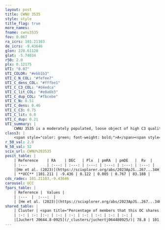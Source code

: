 ```yaml
---
layout: post
title: CWNU 3535
style: style
title_flag: true
more_names: 
fname: cwnu3535
fov: 0.067
ra_icrs: 101.21103
de_icrs: -9.43646
glon: 220.61128
glat: -5.74034
r50: 2.0
plx: 0.12175
UTI: "0.07"
UTI_COLOR: "#ebb1b3"
UTI_C_N_COL: "#fefee7"
UTI_C_dens_COL: "#fffbe1"
UTI_C_C3_COL: "#d4edca"
UTI_C_lit_COL: "#e0a6b3"
UTI_C_dup_COL: "#fbcebe"
UTI_C_N: 0.51
UTI_C_dens: 0.46
UTI_C_C3: 0.75
UTI_C_lit: 0.0
UTI_C_dup: 0.21
UTI_summary: |
    CWNU 3535 is a moderately populated, loose object of high C3 quality. It was recently reported in the literature.<br><br><span style="color: #99180f; font-weight: bold;">Warning: </span>This is likely a duplicate object, which shares a large percentage of members with at least one previously reported entry.
class3: |
    <span style="color: green; font-weight: bold;">A</span><span style="color: #FFC300; font-weight: bold;">B</span>
r_50_val: 2.0
N_50_val: 52
scix_url: CWNU%203535
posit_table: |
    | Reference    | RA    | DEC   | Plx  | pmRA  | pmDE   |  Rv  |
    | :---         | :---: | :---: | :---: | :---: | :---: | :---: |
    |[He et al. (2023)](https://scixplorer.org/abs/2023ApJS..267...34H) | 101.208 | -9.435 | 0.114 | 0.001 | 0.765 | -- |
    | **UCC** |101.211 | -9.436 | 0.122 | 0.005 | 0.767 | 83.188 | 
cds_radec: 101.21103,-9.43646
carousel: UCC
fpars_table: |
    | Reference |  Values |
    | :---  |  :---:  |
    | [He et al. (2023)](https://scixplorer.org/abs/2023ApJS..267...34H) | `A0=1.65, m-M=14.25, logA=8.2` |
shared_table: |
    | Cluster | <span title="Percentage of members that this OC shares with the ones listed">%</span>   | RA   | DEC   | Plx   | pmRA  | pmDE  | Rv | UTI |
    | :-: | :-: |:-: | :-: | :-: | :-: | :-: | :-: | :-: |
    |[Juchert J0644.8-0925](/_clusters/juchertj064480925/)| 78.8 | 101.21 | -9.43 | 0.11 | 0.0 | 0.78 | 79.7 |0.62 |
---
```

